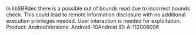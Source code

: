 In libSBRdec there is a possible out of bounds read due to incorrect bounds check. This could lead to remote information disclosure with no additional execution privileges needed. User interaction is needed for exploitation. Product: AndroidVersions: Android-10Android ID: A-112006096